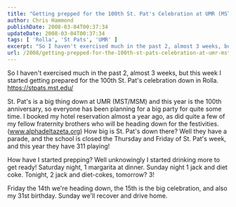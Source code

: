 ```yaml
---
title: "Getting prepped for the 100th St. Pat's Celebration at UMR (MST)"
author: Chris Hammond
publishDate: 2008-03-04T00:37:34
updateDate: 2008-03-04T00:37:34
tags: [ 'Rolla', 'St Pats', 'UMR' ]
excerpt: "So I haven't exercised much in the past 2, almost 3 weeks, but this week I started getting prepared for the 100th St. Pat's celebration down in Rolla. https://stpats.mst.edu/  St. Pat's is a big thing down at UMR (MST/MSM) and this year is the 100th anniversary, so everyone has been planning for a big party for quite some time. I booked my hotel reservation almost a year ago, as did quite a few of my fellow fraternity brothers who will be heading down for the festivities. (www.alphadeltazeta.org) How big is St. Pat's down there? Well they have a parade, and the school is closed the Thursday and Friday of St. Pat's week, and this year they have 311 playing!  How have I started prepping? Well unknowingly I started drinking more to get ready! Saturday night, 1 margarita at dinner. Sunday night 1 jack and diet coke. Tonight, 2 jack and diet-cokes, tomorrow? 3!   Friday the 14th we're heading down, the 15th is the big celebration, and also my 31st birthday. Sunday we'll recover and drive home. "
url: /2008/getting-prepped-for-the-100th-st-pats-celebration-at-umr-mst  # Use the generated URL with year
---
```

<p>So I haven't exercised much in the past 2, almost 3 weeks, but this week I started getting prepared for the 100th St. Pat's celebration down in Rolla. <a href="https://stpats.mst.edu/">https://stpats.mst.edu/</a></p> <p>St. Pat's is a big thing down at UMR (MST/MSM) and this year is the 100th anniversary, so everyone has been planning for a big party for quite some time. I booked my hotel reservation almost a year ago, as did quite a few of my fellow fraternity brothers who will be heading down for the festivities. (<a href="https://www.alphadeltazeta.org">www.alphadeltazeta.org</a>) How big is St. Pat's down there? Well they have a parade, and the school is closed the Thursday and Friday of St. Pat's week, and this year they have 311 playing!</p> <p>How have I started prepping? Well unknowingly I started drinking more to get ready! Saturday night, 1 margarita at dinner. Sunday night 1 jack and diet coke. Tonight, 2 jack and diet-cokes, tomorrow? 3!</p> <p>Friday the 14th we're heading down, the 15th is the big celebration, and also my 31st birthday. Sunday we'll recover and drive home.</p>
